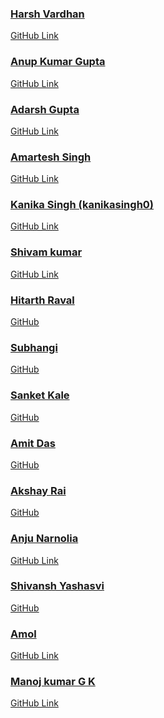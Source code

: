 <!-- ➡️ Adding your profile name alone here won't be merged 🙅‍♂️
Only contributors can add their name here  ⬅️
  -->

<!-- add your name and links after the bottom most name -->

### [Harsh Vardhan](https://github.com/harshvardhansb)

[GitHub Link](https://github.com/harshvardhansb)

<!-- next name below this line -->

### [Anup Kumar Gupta](https://github.com/anupgupta09)

[GitHub Link](https://github.com/anupgupta09)

<!-- next name below this line -->

### [Adarsh Gupta](https://github.com/adarsh1114)

[GitHub Link](https://github.com/adarsh1114)

<!-- next name below this line -->

### [Amartesh Singh](https://github.com/im-anahata)

[GitHub Link](https://github.com/im-anahata)

<!-- next name below this line -->

### [Kanika Singh (kanikasingh0)](https://github.com/kanikasingh0)

[GitHub Link](https://github.com/kanikasingh0)

<!-- next name below this line -->

### [Shivam kumar](https://github.com/shivam04099)

[GitHub Link](https://github.com/shivam04099)

<!-- next name below this line -->

### [Hitarth Raval](https://www.linkedin.com/in/ravalhitarth/)

[GitHub](https://github.com/hitarthraval)

<!-- next name below this line -->

### [Subhangi](https://www.linkedin.com/in/subhangi-dhasmana-04a911235/)

[GitHub](https://github.com/SUBHANGI-DHASMANA)

<!-- next name below this line -->

### [Sanket Kale](https://www.linkedin.com/in/sanket-kale)

[GitHub](https://github.com/sanketkale99)

<!-- next name below this line -->

### [Amit Das](https://www.linkedin.com/in/amit-das-ad)

[GitHub](https://github.com/das-amit)

<!-- next name below this line -->

### [Akshay Rai](https://www.linkedin.com/in/akshay-rai-5b21a3223/)

[GitHub](https://github.com/akshayrai14)

<!-- next name below this line -->

### [Anju Narnolia](https://github.com/https://github.com/Anju-Narnolia)

[GitHub Link](https://github.com/Anju-Narnolia)

<!-- next name below this line -->

### [Shivansh Yashasvi](https://www.linkedin.com/in/shivansh-yashasvi-16405620b/)

[GitHub](https://github.com/shenwai)

<!-- next name below this line -->

### [Amol](https://github.com/amol-gits)

[GitHub Link](https://github.com/amol-gits)

<!-- next name below this line -->

### [Manoj kumar G K](https://github.com/manoj8861)

[GitHub Link](https://github.com/manoj8861)